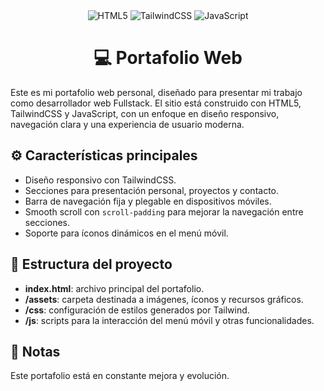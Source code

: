 <div align="center">
  <img src="https://img.shields.io/badge/HTML5-E34F26?style=for-the-badge&logo=html5&logoColor=white" alt="HTML5">
  <img src="https://img.shields.io/badge/Tailwind_CSS-38B2AC?style=for-the-badge&logo=tailwindcss&logoColor=white" alt="TailwindCSS">
  <img src="https://img.shields.io/badge/JavaScript-F7DF1E?style=for-the-badge&logo=javascript&logoColor=black" alt="JavaScript">
</div>

<h1 align="center">💻 Portafolio Web</h1>

<p>Este es mi portafolio web personal, diseñado para presentar mi trabajo como desarrollador web Fullstack. El sitio está construido con HTML5, TailwindCSS y JavaScript, con un enfoque en diseño responsivo, navegación clara y una experiencia de usuario moderna.</p>

<h2>⚙️ Características principales</h2>

<ul>
  <li>Diseño responsivo con TailwindCSS.</li>
  <li>Secciones para presentación personal, proyectos y contacto.</li>
  <li>Barra de navegación fija y plegable en dispositivos móviles.</li>
  <li>Smooth scroll con <code>scroll-padding</code> para mejorar la navegación entre secciones.</li>
  <li>Soporte para íconos dinámicos en el menú móvil.</li>
</ul>

<h2>📂 Estructura del proyecto</h2>

<ul>
  <li><strong>index.html</strong>: archivo principal del portafolio.</li>
  <li><strong>/assets</strong>: carpeta destinada a imágenes, íconos y recursos gráficos.</li>
  <li><strong>/css</strong>: configuración de estilos generados por Tailwind.</li>
  <li><strong>/js</strong>: scripts para la interacción del menú móvil y otras funcionalidades.</li>
</ul>

<h2>🤝 Notas</h2>

<p>Este portafolio está en constante mejora y evolución.</p>
